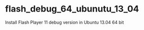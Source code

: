flash_debug_64_ubunutu_13_04
============================

Install Flash Player 11 debug version in Ubuntu 13.04 64 bit
